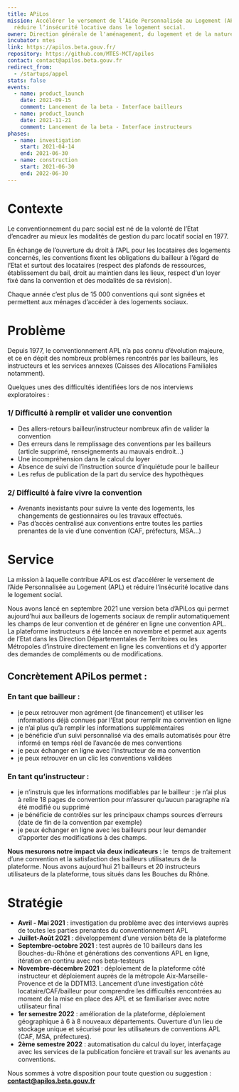 ```yaml
---
title: APiLos
mission: Accélérer le versement de l’Aide Personnalisée au Logement (APL) et
  réduire l’insécurité locative dans le logement social.
owner: Direction générale de l'aménagement, du logement et de la nature (DGALN)
incubator: mtes
link: https://apilos.beta.gouv.fr/
repository: https://github.com/MTES-MCT/apilos
contact: contact@apilos.beta.gouv.fr
redirect_from:
  - /startups/appel
stats: false
events:
  - name: product_launch
    date: 2021-09-15
    comment: Lancement de la beta - Interface bailleurs
  - name: product_launch
    date: 2021-11-21
    comment: Lancement de la beta - Interface instructeurs
phases:
  - name: investigation
    start: 2021-04-14
    end: 2021-06-30
  - name: construction
    start: 2021-06-30
    end: 2022-06-30
---
```



# **Contexte**

Le conventionnement du parc social est né de la volonté de l’Etat d’encadrer au mieux les modalités de gestion du parc locatif social en 1977.

En échange de l’ouverture du droit à l’APL pour les locataires des logements concernés, les conventions fixent les obligations du bailleur à l’égard de l’Etat et surtout des locataires (respect des plafonds de ressources, établissement du bail, droit au maintien dans les lieux, respect d’un loyer fixé dans la convention et des modalités de sa révision).

Chaque année c’est plus de 15 000 conventions qui sont signées et permettent aux ménages d’accéder à des logements sociaux. 



# Problème

Depuis 1977, le conventionnement APL n’a pas connu d’évolution majeure, et ce en dépit des nombreux problèmes rencontrés par les bailleurs, les instructeurs et les services annexes (Caisses des Allocations Familiales notamment). 



Quelques unes des difficultés identifiées lors de nos interviews exploratoires : 



### 1/ Difficulté à remplir et valider une convention

* Des allers-retours bailleur/instructeur nombreux afin de valider la convention
* Des erreurs dans le remplissage des conventions par les bailleurs (article supprimé, renseignements au mauvais endroit…)
* Une incompréhension dans le calcul du loyer
* Absence de suivi de l’instruction source d’inquiétude pour le bailleur
* Les refus de publication de la part du service des hypothèques



### 2/ Difficulté à faire vivre la convention

* Avenants inexistants pour suivre la vente des logements, les changements de gestionnaires ou les travaux effectués.
* Pas d’accès centralisé aux conventions entre toutes les parties prenantes de la vie d’une convention (CAF, préfecturs, MSA…)



# Service

La mission à laquelle contribue APiLos est d’accélérer le versement de l’Aide Personnalisée au Logement (APL) et réduire l’insécurité locative dans le logement social.

Nous avons lancé en septembre 2021 une version beta d’APiLos qui permet aujourd’hui aux bailleurs de logements sociaux de remplir automatiquement les champs de leur convention et de générer en ligne une convention APL. La plateforme instructeurs a été lancée en novembre et permet aux agents de l’Etat dans les Direction Départementales de Territoires ou les Métropoles d’instruire directement en ligne les conventions et d’y apporter des demandes de compléments ou de modifications. 

## Concrètement APiLos permet : 

### En tant que bailleur :

* je peux retrouver mon agrément (de financement) et utiliser les informations déjà connues par l’Etat pour remplir ma convention en ligne
* je n’ai plus qu’à remplir les informations supplémentaires 
* je bénéficie d’un suivi personnalisé via des emails automatisés pour être informé en temps réel de l’avancée de mes conventions
* je peux échanger en ligne avec l’instructeur de ma convention
* je peux retrouver en un clic les conventions validées

### En tant qu’instructeur : 

* je n’instruis que les informations modifiables par le bailleur : je n’ai plus à relire 18 pages de convention pour m’assurer qu’aucun paragraphe n’a été modifié ou supprimé
* je bénéficie de contrôles sur les principaux champs sources d’erreurs (date de fin de la convention par exemple)
* je peux échanger en ligne avec les bailleurs pour leur demander d’apporter des modifications à des champs. 

**Nous mesurons notre impact via deux indicateurs :** le  temps de traitement d’une convention et la satisfaction des bailleurs utilisateurs de la plateforme. Nous avons aujourd’hui 21 bailleurs et 20 instructeurs utilisateurs de la plateforme, tous situés dans les Bouches du Rhône. 



# Stratégie

* **Avril - Mai 2021** : investigation du problème avec des interviews auprès de toutes les parties prenantes du conventionnement APL 
* **Juillet-Août 2021** : développement d’une version bêta de la plateforme
* **Septembre-octobre 2021** : test auprès de 10 bailleurs dans les Bouches-du-Rhône et générations des conventions APL en ligne, itération en continu avec nos beta-testeurs
* **Novembre-décembre 2021** : déploiement de la plateforme côté instructeur et déploiement auprès de la métropole Aix-Marseille-Provence et de la DDTM13. Lancement d’une investigation côté locataire/CAF/bailleur pour comprendre les difficultés rencontrées au moment de la mise en place des APL et se familiariser avec notre utilisateur final
* **1er semestre 2022** : amélioration de la plateforme, déploiement géographique à 6 à 8 nouveaux départements. Ouverture d’un lieu de stockage unique et sécurisé pour les utilisateurs de conventions APL (CAF, MSA, préfectures). 
* **2ème semestre 2022** : automatisation du calcul du loyer, interfaçage avec les services de la publication foncière et travail sur les avenants au conventions. 



Nous sommes à votre disposition pour toute question ou suggestion : **contact@apilos.beta.gouv.fr**